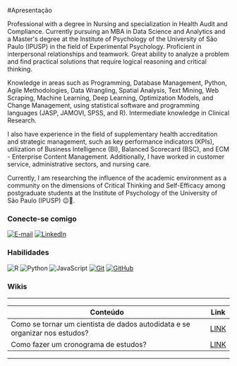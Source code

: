 #Apresentação 

Professional with a degree in Nursing and specialization in Health Audit and Compliance. Currently pursuing an MBA in Data Science and Analytics and a Master's degree at the Institute of Psychology of the University of São Paulo (IPUSP) in the field of Experimental Psychology. Proficient in interpersonal relationships and teamwork. Great ability to analyze a problem and find practical solutions that require logical reasoning and critical thinking.

Knowledge in areas such as Programming, Database Management, Python, Agile Methodologies, Data Wrangling, Spatial Analysis, Text Mining, Web Scraping, Machine Learning, Deep Learning, Optimization Models, and Change Management, using statistical software and programming languages (JASP, JAMOVI, SPSS, and R). Intermediate knowledge in Clinical Research.

I also have experience in the field of supplementary health accreditation and strategic management, such as key performance indicators (KPIs), utilization of Business Intelligence (BI), Balanced Scorecard (BSC), and ECM - Enterprise Content Management. Additionally, I have worked in customer service, administrative sectors, and nursing care.

Currently, I am researching the influence of the academic environment as a community on the dimensions of Critical Thinking and Self-Efficacy among postgraduate students at the Institute of Psychology of the University of São Paulo (IPUSP) 😉🚀.


### Conecte-se comigo

[![E-mail](https://img.shields.io/badge/-Email-000?style=for-the-badge&logo=microsoft-outlook&logoColor=E94D5F)](mailto:natali.lourenco.nasc@gmail.com)
[![LinkedIn](https://img.shields.io/badge/-LinkedIn-000?style=for-the-badge&logo=linkedin&logoColor=30A3DC)](https://www.linkedin.com/in/natali-louren%C3%A7o-nascimento-8408bb239/?locale=pt_BR)


### Habilidades
![R](https://img.shields.io/badge/R-000?style=for-the-badge&logo=R&logoColor=30A3DC)
![Python](https://img.shields.io/badge/Python-000?style=for-the-badge&logo=phyton&logoColor=E94D5F)
![JavaScript](https://img.shields.io/badge/JavaScript-000?style=for-the-badge&logo=javascript&logoColor=30A3DC)
[![Git](https://img.shields.io/badge/Git-000?style=for-the-badge&logo=git&logoColor=E94D5F)](https://git-scm.com/doc) 
[![GitHub](https://img.shields.io/badge/GitHub-000?style=for-the-badge&logo=github&logoColor=30A3DC)](https://docs.github.com/)

### Wikis 
-----------
| Conteúdo | Link | 
|--------  | ----- | 
| Como se tornar um cientista de dados autodidata e se organizar nos estudos? | [LINK](https://github.com/nataliloure/datasciencelearning/wiki/Como-se-tornar-um-cientista-de-dados-autodidata-e-se-organizar-nos-estudos%3F) |
|Como fazer um cronograma de estudos?|[LINK](https://github.com/nataliloure/datasciencelearning/wiki/Como-fazer-um-cronograma-de-estudos%3F)|

---
